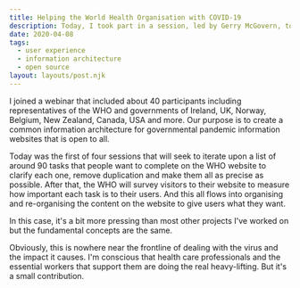 ```yaml
---
title: Helping the World Health Organisation with COVID-19
description: Today, I took part in a session, led by Gerry McGovern, to help the World Health Organisation (WHO) identify and classify the most important information on their website about COVID-19. If the WHO can make information easier to find and understand, it makes a practical difference to the world's response to the pandemic.
date: 2020-04-08
tags:
  - user experience
  - information architecture
  - open source
layout: layouts/post.njk
---
```


I joined a webinar that included about 40 participants including representatives of the WHO and governments of Ireland, UK, Norway, Belgium, New Zealand, Canada, USA and more. Our purpose is to create a common information architecture for governmental pandemic information websites that is open to all.

Today was the first of four sessions that will seek to iterate upon a list of around 90 tasks that people want to complete on the WHO website to clarify each one, remove duplication and make them all as precise as possible. After that, the WHO will survey visitors to their website to measure how important each task is to their users. And this all flows into organising and re-organising the content on the website to give users what they want.

In this case, it's a bit more pressing than most other projects I've worked on but the fundamental concepts are the same.

Obviously, this is nowhere near the frontline of dealing with the virus and the impact it causes. I'm conscious that health care professionals and the essential workers that support them are doing the real heavy-lifting. But it's a small contribution.


